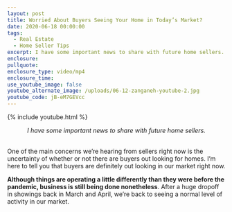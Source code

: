 ```yaml
---
layout: post
title: Worried About Buyers Seeing Your Home in Today’s Market?
date: 2020-06-18 00:00:00
tags:
  - Real Estate
  - Home Seller Tips
excerpt: I have some important news to share with future home sellers.
enclosure:
pullquote:
enclosure_type: video/mp4
enclosure_time:
use_youtube_image: false
youtube_alternate_image: /uploads/06-12-zanganeh-youtube-2.jpg
youtube_code: jB-eM7GEVcc
---
```


{% include youtube.html %}

<center><em>I have some important news to share with future home sellers.</em></center>

<br>One of the main concerns we’re hearing from sellers right now is the uncertainty of whether or not there are buyers out looking for homes. I’m here to tell you that buyers are definitely out looking in our market right now.

**Although things are operating a little differently than they were before the pandemic, business is still being done nonetheless**. After a huge dropoff in showings back in March and April, we’re back to seeing a normal level of activity in our market.

&nbsp;